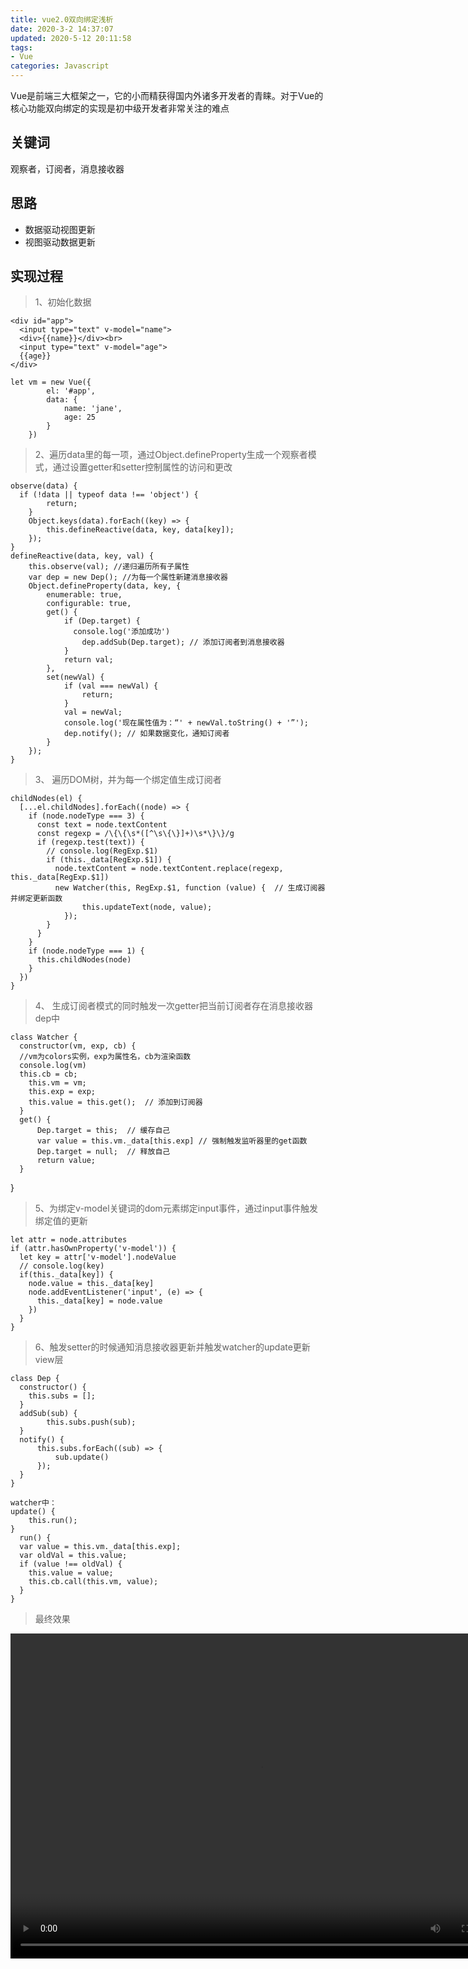 ```yaml
---
title: vue2.0双向绑定浅析
date: 2020-3-2 14:37:07
updated: 2020-5-12 20:11:58
tags: 
- Vue 
categories: Javascript
---
```


Vue是前端三大框架之一，它的小而精获得国内外诸多开发者的青睐。对于Vue的核心功能双向绑定的实现是初中级开发者非常关注的难点

## 关键词
观察者，订阅者，消息接收器

## 思路
* 数据驱动视图更新
* 视图驱动数据更新

## 实现过程

> 1、初始化数据

    <div id="app">
      <input type="text" v-model="name">
      <div>{{name}}</div><br>
      <input type="text" v-model="age">
      {{age}}
    </div>

    let vm = new Vue({
			el: '#app',
			data: {
				name: 'jane',
				age: 25
			}
		})

> 2、遍历data里的每一项，通过Object.defineProperty生成一个观察者模式，通过设置getter和setter控制属性的访问和更改

    observe(data) {
      if (!data || typeof data !== 'object') {
            return;
        }
        Object.keys(data).forEach((key) => {
            this.defineReactive(data, key, data[key]);
        });
    }
    defineReactive(data, key, val) {
        this.observe(val); //递归遍历所有子属性
        var dep = new Dep(); //为每一个属性新建消息接收器
        Object.defineProperty(data, key, {
            enumerable: true,
            configurable: true,
            get() {
                if (Dep.target) {
                  console.log('添加成功')
                    dep.addSub(Dep.target); // 添加订阅者到消息接收器
                }
                return val;
            },
            set(newVal) {
                if (val === newVal) {
                    return;
                }
                val = newVal;
                console.log('现在属性值为：“' + newVal.toString() + '”');
                dep.notify(); // 如果数据变化，通知订阅者
            }
        });
    }

> 3、 遍历DOM树，并为每一个绑定值生成订阅者

    childNodes(el) {
      [...el.childNodes].forEach((node) => {
        if (node.nodeType === 3) {
          const text = node.textContent
          const regexp = /\{\{\s*([^\s\{\}]+)\s*\}\}/g
          if (regexp.test(text)) {
            // console.log(RegExp.$1)
            if (this._data[RegExp.$1]) {
              node.textContent = node.textContent.replace(regexp, this._data[RegExp.$1])
              new Watcher(this, RegExp.$1, function (value) {  // 生成订阅器并绑定更新函数
                    this.updateText(node, value);
                });
            }
          }
        }
        if (node.nodeType === 1) {
          this.childNodes(node)
        }
      })
    }

> 4、 生成订阅者模式的同时触发一次getter把当前订阅者存在消息接收器dep中

    class Watcher {
      constructor(vm, exp, cb) {
      //vm为colors实例，exp为属性名，cb为渲染函数
      console.log(vm)
      this.cb = cb;
        this.vm = vm;
        this.exp = exp;
        this.value = this.get();  // 添加到订阅器
      }
      get() {
          Dep.target = this;  // 缓存自己
          var value = this.vm._data[this.exp] // 强制触发监听器里的get函数
          Dep.target = null;  // 释放自己
          return value;
      }
  }

> 5、为绑定v-model关键词的dom元素绑定input事件，通过input事件触发绑定值的更新

    let attr = node.attributes
    if (attr.hasOwnProperty('v-model')) {
      let key = attr['v-model'].nodeValue
      // console.log(key)
      if(this._data[key]) {
        node.value = this._data[key]
        node.addEventListener('input', (e) => {
          this._data[key] = node.value
        })
      }  
    }

> 6、触发setter的时候通知消息接收器更新并触发watcher的update更新view层

    class Dep {
      constructor() {
        this.subs = [];
      }
      addSub(sub) {
            this.subs.push(sub);
      }
      notify() {
          this.subs.forEach((sub) => {
              sub.update()
          });
      }
    }

    watcher中：
    update() {
        this.run();
    }
	  run() {
      var value = this.vm._data[this.exp];
      var oldVal = this.value;
      if (value !== oldVal) {
        this.value = value;
        this.cb.call(this.vm, value);
      }
    }

> 最终效果

<video  width="800" height="520" controls>
  <source src="/medias/vue1/vue1.mp4">
<video>